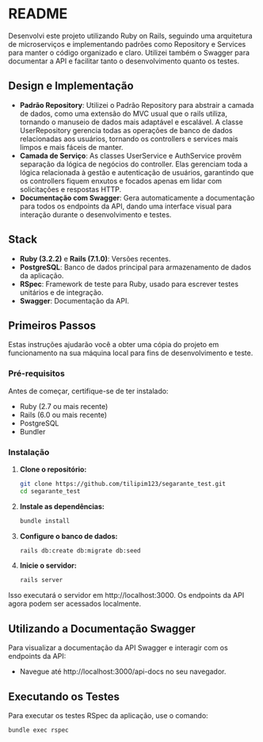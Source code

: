 # README

Desenvolvi este projeto utilizando Ruby on Rails, seguindo uma arquitetura de microserviços e implementando padrões como Repository e Services para manter o código organizado e claro. Utilizei também o Swagger para documentar a API e facilitar tanto o desenvolvimento quanto os testes.

## Design e Implementação

- **Padrão Repository**: Utilizei o Padrão Repository para abstrair a camada de dados, como uma extensão do MVC usual que o rails utiliza, tornando o manuseio de dados mais adaptável e escalável. A classe UserRepository gerencia todas as operações de banco de dados relacionadas aos usuários, tornando os controllers e services mais limpos e mais fáceis de manter.
- **Camada de Serviço**: As classes UserService e AuthService provêm separação da lógica de negócios do controller. Elas gerenciam toda a lógica relacionada à gestão e autenticação de usuários, garantindo que os controllers fiquem enxutos e focados apenas em lidar com solicitações e respostas HTTP.
- **Documentação com Swagger**: Gera automaticamente a documentação para todos os endpoints da API, dando uma interface visual para interação durante o desenvolvimento e testes.

## Stack

- **Ruby (3.2.2)** e **Rails (7.1.0)**: Versões recentes.
- **PostgreSQL**: Banco de dados principal para armazenamento de dados da aplicação.
- **RSpec**: Framework de teste para Ruby, usado para escrever testes unitários e de integração.
- **Swagger**: Documentação da API.


## Primeiros Passos

Estas instruções ajudarão você a obter uma cópia do projeto em funcionamento na sua máquina local para fins de desenvolvimento e teste.

### Pré-requisitos

Antes de começar, certifique-se de ter instalado:
- Ruby (2.7 ou mais recente)
- Rails (6.0 ou mais recente)
- PostgreSQL
- Bundler

### Instalação

1. **Clone o repositório:**

   ```bash
   git clone https://github.com/tilipim123/segarante_test.git
   cd segarante_test

2. **Instale as dependências:**

   ```bash
   bundle install

3. **Configure o banco de dados:**

   ```bash
   rails db:create db:migrate db:seed

4. **Inicie o servidor:**

   ```bash
   rails server
Isso executará o servidor em http://localhost:3000. Os endpoints da API agora podem ser acessados localmente.

## Utilizando a Documentação Swagger

Para visualizar a documentação da API Swagger e interagir com os endpoints da API:
- Navegue até http://localhost:3000/api-docs no seu navegador.

## Executando os Testes

Para executar os testes RSpec da aplicação, use o comando:

```bash
bundle exec rspec
